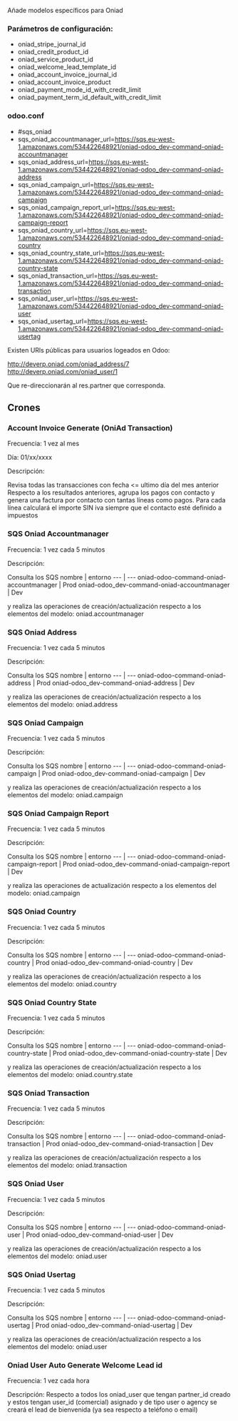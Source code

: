 Añade modelos específicos para Oniad

### Parámetros de configuración:
- oniad_stripe_journal_id
- oniad_credit_product_id
- oniad_service_product_id
- oniad_welcome_lead_template_id
- oniad_account_invoice_journal_id
- oniad_account_invoice_product
- oniad_payment_mode_id_with_credit_limit
- oniad_payment_term_id_default_with_credit_limit

### odoo.conf
- #sqs_oniad
- sqs_oniad_accountmanager_url=https://sqs.eu-west-1.amazonaws.com/534422648921/oniad-odoo_dev-command-oniad-accountmanager
- sqs_oniad_address_url=https://sqs.eu-west-1.amazonaws.com/534422648921/oniad-odoo_dev-command-oniad-address
- sqs_oniad_campaign_url=https://sqs.eu-west-1.amazonaws.com/534422648921/oniad-odoo_dev-command-oniad-campaign
- sqs_oniad_campaign_report_url=https://sqs.eu-west-1.amazonaws.com/534422648921/oniad-odoo_dev-command-oniad-campaign-report
- sqs_oniad_country_url=https://sqs.eu-west-1.amazonaws.com/534422648921/oniad-odoo_dev-command-oniad-country
- sqs_oniad_country_state_url=https://sqs.eu-west-1.amazonaws.com/534422648921/oniad-odoo_dev-command-oniad-country-state
- sqs_oniad_transaction_url=https://sqs.eu-west-1.amazonaws.com/534422648921/oniad-odoo_dev-command-oniad-transaction
- sqs_oniad_user_url=https://sqs.eu-west-1.amazonaws.com/534422648921/oniad-odoo_dev-command-oniad-user
- sqs_oniad_usertag_url=https://sqs.eu-west-1.amazonaws.com/534422648921/oniad-odoo_dev-command-oniad-usertag

Existen URls públicas para usuarios logeados en Odoo:

http://deverp.oniad.com/oniad_address/7
http://deverp.oniad.com/oniad_user/1

Que re-direccionarán al res.partner que corresponda.


## Crones

### Account Invoice Generate (OniAd Transaction) 
Frecuencia: 1 vez al mes

Día: 01/xx/xxxx

Descripción: 

Revisa todas las transacciones con fecha <= ultimo día del mes anterior
Respecto a los resultados anteriores, agrupa los pagos con contacto y genera una factura por contacto con tantas líneas como pagos.
Para cada línea calculará el importe SIN iva siempre que el contacto esté definido a impuestos

### SQS Oniad Accountmanager 
Frecuencia: 1 vez cada 5 minutos

Descripción: 

Consulta los SQS
nombre | entorno
--- | ---
oniad-odoo-command-oniad-accountmanager | Prod
oniad-odoo_dev-command-oniad-accountmanager | Dev

y realiza las operaciones de creación/actualización respecto a los elementos del modelo: oniad.accountmanager

### SQS Oniad Address 
Frecuencia: 1 vez cada 5 minutos

Descripción: 

Consulta los SQS
nombre | entorno
--- | ---
oniad-odoo-command-oniad-address | Prod
oniad-odoo_dev-command-oniad-address | Dev

y realiza las operaciones de creación/actualización respecto a los elementos del modelo: oniad.address

### SQS Oniad Campaign 
Frecuencia: 1 vez cada 5 minutos

Descripción: 

Consulta los SQS
nombre | entorno
--- | ---
oniad-odoo-command-oniad-campaign | Prod
oniad-odoo_dev-command-oniad-campaign | Dev

y realiza las operaciones de creación/actualización respecto a los elementos del modelo: oniad.campaign

### SQS Oniad Campaign Report 
Frecuencia: 1 vez cada 5 minutos

Descripción: 

Consulta los SQS
nombre | entorno
--- | ---
oniad-odoo-command-oniad-campaign-report | Prod
oniad-odoo_dev-command-oniad-campaign-report | Dev

y realiza las operaciones de actualización respecto a los elementos del modelo: oniad.campaign

### SQS Oniad Country
Frecuencia: 1 vez cada 5 minutos

Descripción: 

Consulta los SQS
nombre | entorno
--- | ---
oniad-odoo-command-oniad-country | Prod
oniad-odoo_dev-command-oniad-country | Dev

y realiza las operaciones de creación/actualización respecto a los elementos del modelo: oniad.country

### SQS Oniad Country State
Frecuencia: 1 vez cada 5 minutos

Descripción: 

Consulta los SQS
nombre | entorno
--- | ---
oniad-odoo-command-oniad-country-state | Prod
oniad-odoo_dev-command-oniad-country-state | Dev

y realiza las operaciones de creación/actualización respecto a los elementos del modelo: oniad.country.state

### SQS Oniad Transaction 
Frecuencia: 1 vez cada 5 minutos

Descripción: 

Consulta los SQS
nombre | entorno
--- | ---
oniad-odoo-command-oniad-transaction | Prod
oniad-odoo_dev-command-oniad-transaction | Dev

y realiza las operaciones de creación/actualización respecto a los elementos del modelo: oniad.transaction

### SQS Oniad User
Frecuencia: 1 vez cada 5 minutos

Descripción: 

Consulta los SQS
nombre | entorno
--- | ---
oniad-odoo-command-oniad-user | Prod
oniad-odoo_dev-command-oniad-user | Dev

y realiza las operaciones de creación/actualización respecto a los elementos del modelo: oniad.user

### SQS Oniad Usertag 
Frecuencia: 1 vez cada 5 minutos

Descripción: 

Consulta los SQS
nombre | entorno
--- | ---
oniad-odoo-command-oniad-usertag | Prod
oniad-odoo_dev-command-oniad-usertag | Dev

y realiza las operaciones de creación/actualización respecto a los elementos del modelo: oniad.user

### Oniad User Auto Generate Welcome Lead id
Frecuencia: 1 vez cada hora

Descripción:
Respecto a todos los oniad_user que tengan partner_id creado y estos tengan user_id (comercial) asignado y de tipo user o agency se creará el lead de bienvenida (ya sea respecto a teléfono o email)

